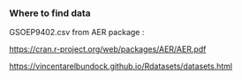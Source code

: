### Where to find data 
GSOEP9402.csv from AER package :

https://cran.r-project.org/web/packages/AER/AER.pdf

https://vincentarelbundock.github.io/Rdatasets/datasets.html
